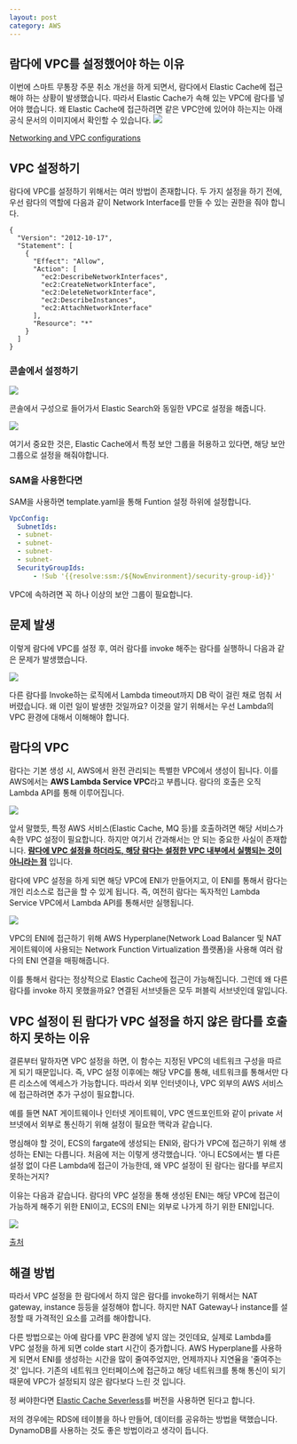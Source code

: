 ```yaml
---
layout: post
category: AWS
---
```


## 람다에 VPC를 설정했어야 하는 이유

이번에 스마트 무통장 주문 취소 개선을 하게 되면서, 람다에서 Elastic Cache에 접근해야 하는 상황이 발생했습니다. 따라서 Elastic Cache가 속해 있는 VPC에 람다를 넣어야 했습니다. 왜 Elastic Cache에 접근하려면 같은 VPC안에 있어야 하는지는 아래 공식 문서의 이미지에서 확인할 수 있습니다.
![](https://velog.velcdn.com/images/leehjhjhj/post/968a96ac-0629-4873-be21-7ae6d5fb33d0/image.png)

[Networking and VPC configurations](https://docs.aws.amazon.com/lambda/latest/dg/networking-vpc.html)

## VPC 설정하기

람다에 VPC를 설정하기 위해서는 여러 방법이 존재합니다. 두 가지 설정을 하기 전에, 우선 람다의 역할에 다음과 같이 Network Interface를 만들 수 있는 권한을 줘야 합니다.

```
{
  "Version": "2012-10-17",
  "Statement": [
    {
      "Effect": "Allow",
      "Action": [
        "ec2:DescribeNetworkInterfaces",
        "ec2:CreateNetworkInterface",
        "ec2:DeleteNetworkInterface",
        "ec2:DescribeInstances",
        "ec2:AttachNetworkInterface"
      ],
      "Resource": "*"
    }
  ]
}
```

### 콘솔에서 설정하기

![](https://velog.velcdn.com/images/leehjhjhj/post/afc3d988-d186-498e-9aa9-dee3238b3bbd/image.png)

콘솔에서 구성으로 들어가서 Elastic Search와 동일한 VPC로 설정을 해줍니다.

![](https://velog.velcdn.com/images/leehjhjhj/post/74b55ddd-98ff-47e3-b881-76884e9a9279/image.png)

여기서 중요한 것은, Elastic Cache에서 특정 보안 그룹을 허용하고 있다면, 해당 보안 그룹으로 설정을 해줘야합니다.

### SAM을 사용한다면

SAM을 사용하면 template.yaml을 통해 Funtion 설정 하위에 설정합니다.

```yaml
VpcConfig:
  SubnetIds:
  - subnet-
  - subnet-
  - subnet-
  - subnet-
  SecurityGroupIds: 
      - !Sub '{{resolve:ssm:/${NowEnvironment}/security-group-id}}'
```

VPC에 속하려면 꼭 하나 이상의 보안 그룹이 필요합니다.

## 문제 발생

이렇게 람다에 VPC를 설정 후, 여러 람다를 invoke 해주는 람다를 실행하니 다음과 같은 문제가 발생했습니다.

![](https://velog.velcdn.com/images/leehjhjhj/post/85b3b4dc-3720-44fd-94a2-048523d41843/image.png)

다른 람다를 Invoke하는 로직에서 Lambda timeout까지 DB 락이 걸린 채로 멈춰 서버렸습니다. 왜 이런 일이 발생한 것일까요? 이것을 알기 위해서는 우선 Lambda의 VPC 환경에 대해서 이해해야 합니다.

## 람다의 VPC

람다는 기본 생성 시, AWS에서 완전 관리되는 특별한 VPC에서 생성이 됩니다. 이를 AWS에서는 **AWS Lambda Service VPC**라고 부릅니다. 람다의 호출은 오직 Lambda API를 통해 이루어집니다.

![](https://velog.velcdn.com/images/leehjhjhj/post/d04e7aa6-c42c-49a4-afff-f5c25d1a26e1/image.png)

앞서 말했듯, 특정 AWS 서비스(Elastic Cache, MQ 등)를 호출하려면 해당 서비스가 속한 VPC 설정이 필요합니다. 하지만 여기서 간과해서는 안 되는 중요한 사실이 존재합니다.
**<U>람다에 VPC 설정을 하더라도, 해당 람다는 설정한 VPC 내부에서 실행되는 것이 아니라는 점</U>** 입니다.

람다에 VPC 설정을 하게 되면 해당 VPC에 ENI가 만들어지고, 이 ENI를 통해서 람다는 개인 리소스로 접근을 할 수 있게 됩니다. 즉, 여전히 람다는 독자적인 Lambda Service VPC에서 Lambda API를 통해서만 실행됩니다.

![](https://velog.velcdn.com/images/leehjhjhj/post/72bf3601-891e-46d4-b533-8f30ff2d8072/image.png)

VPC의 ENI에 접근하기 위해 AWS Hyperplane(Network Load Balancer 및 NAT 게이트웨이에 사용되는 Network Function Virtualization 플랫폼)을 사용해 여러 람다의 ENI 연결을 매핑해줍니다.

이를 통해서 람다는 정상적으로 Elastic Cache에 접근이 가능해집니다. 그런데 왜 다른 람다를 invoke 하지 못했을까요? 연결된 서브넷들은 모두 퍼블릭 서브넷인데 말입니다.

## VPC 설정이 된 람다가 VPC 설정을 하지 않은 람다를 호출하지 못하는 이유

결론부터 말하자면 VPC 설정을 하면, 이 함수는 지정된 VPC의 네트워크 구성을 따르게 되기 때문입니다. 즉, VPC 설정 이후에는 해당 VPC를 통해, 네트워크를 통해서만 다른 리소스에 엑세스가 가능합니다. 따라서 외부 인터넷이나, VPC 외부의 AWS 서비스에 접근하려면 추가 구성이 필요합니다.

예를 들면 NAT 게이트웨이나 인터넷 게이트웨이, VPC 엔드포인트와 같이 private 서브넷에서 외부로 통신하기 위해 설정이 필요한 맥락과 같습니다.

명심해야 할 것이, ECS의 fargate에 생성되는 ENI와, 람다가 VPC에 접근하기 위해 생성하는 ENI는 다릅니다. 처음에 저는 이렇게 생각했습니다. '아니 ECS에서는 별 다른 설정 없이 다른 Lambda에 접근이 가능한데, 왜 VPC 설정이 된 람다는 람다를 부르지 못하는거지?

이유는 다음과 같습니다. 람다의 VPC 설정을 통해 생성된 ENI는 해당 VPC에 접근이 가능하게 해주기 위한 ENI이고, ECS의 ENI는 외부로 나가게 하기 위한 ENI입니다.

![](https://velog.velcdn.com/images/leehjhjhj/post/bc6d9338-2c25-4a93-a337-a960a3dcd5c7/image.png)

[출처](https://cloudonaut.io/fargate-networking-101/)

## 해결 방법

따라서 VPC 설정을 한 람다에서 하지 않은 람다를 invoke하기 위해서는 NAT gateway, instance 등등을 설정해야 합니다. 하지만 NAT Gateway나 instance를 설정할 때 가격적인 요소를 고려를 해야합니다.

다른 방법으로는 아예 람다를 VPC 환경에 넣지 않는 것인데요, 실제로 Lambda를 VPC 설정을 하게 되면 colde start 시간이 증가합니다. AWS Hyperplane를 사용하게 되면서 ENI를 생성하는 시간을 많이 줄여주었지만, 언제까지나 지연율을 '줄여주는 것' 입니다. 기존의 네트워크 인터페이스에 접근하고 해당 네트워크를 통해 통신이 되기 때문에 VPC가 설정되지 않은 람다보다 느린 것 입니다.

정 써야한다면 [Elastic Cache Severless](https://docs.aws.amazon.com/AmazonElastiCache/latest/dg/LambdaRedis.html)를 버전을 사용하면 된다고 합니다.

저의 경우에는 RDS에 테이블을 하나 만들어, 데이터를 공유하는 방법을 택했습니다. DynamoDB를 사용하는 것도 좋은 방법이라고 생각이 듭니다.